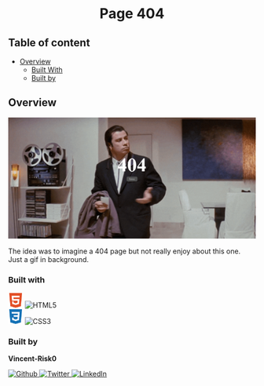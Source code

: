 <h1 align="center">Page 404</h1>

<!-- Table of content-->

 ## Table of content

* [Overview](#overview)
    * [Built With](#built-with)
    * [Built by](#built-by)


## Overview

![screenshot](./asset/site.png)

The idea was to imagine a 404 page but not really enjoy about this one. 
Just a gif in background.

### Built with

<div>
    <img width="30"  src="./asset/html5.svg" alt="Html 5 Logo"/>
    <img src="https://img.shields.io/badge/HTML5-E34F26?style=for-the-badge" alt="HTML5"/>
</div>
<div>
    <img width="30"  src="./asset/css3.svg" alt="CSS 3 Logo"/>
    <img src="https://img.shields.io/badge/css3-1572B6?style=for-the-badge" alt="CSS3"/>
</div> 

### Built by

**Vincent-Risk0**

<a href="https://github.com/Vincent-Risk0">
    <img width="30"  src="https://raw.githubusercontent.com/Vincent-Risk0/Utility-folder/cd6f90936a3876dea6c6fe9b8fe2f880f814f6d4/asset/github.svg" alt="Github"/>
</a>    
<a href="https://twitter.com/Vincent_Risk0">
    <img width="30"  src="https://raw.githubusercontent.com/Vincent-Risk0/Utility-folder/cd6f90936a3876dea6c6fe9b8fe2f880f814f6d4/asset/twitter.svg" alt="Twitter"/>
</a>
<a href="https://www.linkedin.com/in/vincent-btn-dev/">
    <img width="30" src="https://raw.githubusercontent.com/Vincent-Risk0/Utility-folder/49c9131fd1cb3709877b9c0597ff8fef85ccb15b/asset/linkedin.svg" alt="LinkedIn"/>
</a>

